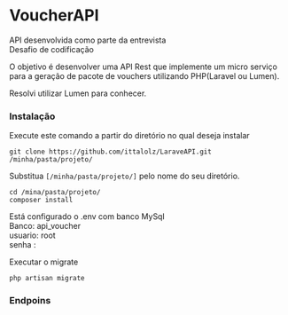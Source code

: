 <h1 class="code-line" data-line-start=0 data-line-end=1 ><a id="VoucherAPI_0"></a>VoucherAPI</h1>
<p class="has-line-data" data-line-start="2" data-line-end="4">API desenvolvida como parte da entrevista<br>
Desafio de codificação</p>
<p class="has-line-data" data-line-start="5" data-line-end="6">O objetivo é desenvolver uma API Rest que implemente um micro serviço para a geração de pacote de vouchers utilizando PHP(Laravel ou Lumen).</p>
<p class="has-line-data" data-line-start="7" data-line-end="8">Resolvi utilizar Lumen para conhecer.</p>
<h3 class="code-line" data-line-start=8 data-line-end=9 ><a id="Instalao_8"></a>Instalação</h3>
<p class="has-line-data" data-line-start="10" data-line-end="11">Execute este comando a partir do diretório no qual deseja instalar</p>
<pre><code class="has-line-data" data-line-start="13" data-line-end="15" class="language-sh">git <span class="hljs-built_in">clone</span> https://github.com/ittalolz/LaraveAPI.git /minha/pasta/projeto/
</code></pre>
<p class="has-line-data" data-line-start="16" data-line-end="17">Substitua <code>[/minha/pasta/projeto/]</code> pelo nome do seu diretório.</p>
<pre><code class="has-line-data" data-line-start="19" data-line-end="22" class="language-sh"><span class="hljs-built_in">cd</span> /mina/pasta/projeto/
composer install
</code></pre>
<p class="has-line-data" data-line-start="23" data-line-end="27">Está configurado o .env com banco MySql<br>
Banco: api_voucher<br>
usuario: root<br>
senha :</p>
<p class="has-line-data" data-line-start="28" data-line-end="29">Executar o migrate</p>
<pre><code class="has-line-data" data-line-start="31" data-line-end="33" class="language-sh">php artisan migrate
</code></pre>
<h3 class="code-line" data-line-start=34 data-line-end=35 ><a id="Endpoins_34"></a>Endpoins</h3>
